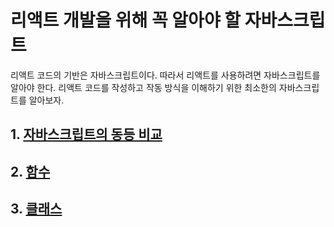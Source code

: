 # 리액트 개발을 위해 꼭 알아야 할 자바스크립트

리액트 코드의 기반은 자바스크립트이다. 따라서 리액트를 사용하려면 자바스크립트를 알아야 한다.
리액트 코드를 작성하고 작동 방식을 이해하기 위한 최소한의 자바스크립트를 알아보자.

## 1. [자바스크립트의 동등 비교](https://github.com/ryudg/Study/tree/main/React/DeepDive/1%EC%9E%A5_%EB%A6%AC%EC%95%A1%ED%8A%B8_%EA%B0%9C%EB%B0%9C%EC%9D%84_%EC%9C%84%ED%95%B4_%EA%BC%AD_%EC%95%8C%EC%95%84%EC%95%BC_%ED%95%A0_%EC%9E%90%EB%B0%94%EC%8A%A4%ED%81%AC%EB%A6%BD%ED%8A%B8/1%EC%9E%A5-1.%EC%9E%90%EB%B0%94%EC%8A%A4%ED%81%AC%EB%A6%BD%ED%8A%B8%EC%9D%98_%EB%8F%99%EB%93%B1_%EB%B9%84%EA%B5%90)

## 2. [함수](https://github.com/ryudg/Study/tree/main/React/DeepDive/1%EC%9E%A5_%EB%A6%AC%EC%95%A1%ED%8A%B8_%EA%B0%9C%EB%B0%9C%EC%9D%84_%EC%9C%84%ED%95%B4_%EA%BC%AD_%EC%95%8C%EC%95%84%EC%95%BC_%ED%95%A0_%EC%9E%90%EB%B0%94%EC%8A%A4%ED%81%AC%EB%A6%BD%ED%8A%B8/1%EC%9E%A5-2.%ED%95%A8%EC%88%98)

## 3. [클래스](https://github.com/ryudg/Study/tree/main/React/DeepDive/1%EC%9E%A5_%EB%A6%AC%EC%95%A1%ED%8A%B8_%EA%B0%9C%EB%B0%9C%EC%9D%84_%EC%9C%84%ED%95%B4_%EA%BC%AD_%EC%95%8C%EC%95%84%EC%95%BC_%ED%95%A0_%EC%9E%90%EB%B0%94%EC%8A%A4%ED%81%AC%EB%A6%BD%ED%8A%B8/1%EC%9E%A5-3.%ED%81%B4%EB%9E%98%EC%8A%A4)
